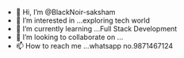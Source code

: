 - 👋 Hi, I’m @BlackNoir-saksham
- 👀 I’m interested in ...exploring tech world
- 🌱 I’m currently learning ...Full Stack Development
- 💞️ I’m looking to collaborate on ...
- 📫 How to reach me ...whatsapp no.9871467124

<!---
BlackNoir-saksham/BlackNoir-saksham is a ✨ special ✨ repository because its `README.md` (this file) appears on your GitHub profile.
You can click the Preview link to take a look at your changes.
--->
